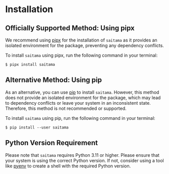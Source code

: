 # Installation

## Officially Supported Method: Using pipx

We recommend using [pipx] for the installation of `saitama` as it provides
an isolated environment for the package, preventing any dependency conflicts.

To install `saitama` using pipx, run the following command in your terminal:

```console
$ pipx install saitama
```

## Alternative Method: Using pip

As an alternative, you can use [pip] to install `saitama`.
However, this method does not provide an isolated environment for the package,
which may lead to dependency conflicts or leave your system in an inconsistent state.
Therefore, this method is not recommended or supported.

To install `saitama` using pip, run the following command in your terminal:

```console
$ pip install --user saitama
```

## Python Version Requirement

Please note that `saitama` requires Python 3.11 or higher. Please ensure
that your system is using the correct Python version. If not,
consider using a tool like [pyenv] to create a shell with the required Python version.

[pip]: https://pip.pypa.io/en/stable/
[pipx]: https://pypa.github.io/pipx/
[pyenv]: https://github.com/pyenv/pyenv
